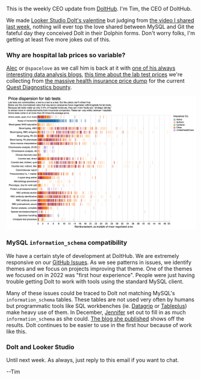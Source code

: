 This is the weekly CEO update from [DoltHub](https://www.dolthub.com/). I'm Tim, the CEO of DoltHub. 

We made [Looker Studio Dolt's valentine](https://www.dolthub.com/blog/2023-02-13-dolt-looker/) but judging from [the video I shared last week](https://www.youtube.com/watch?v=jb2AvF8XzII&t=128s), nothing will ever top the love shared between MySQL and Git the fateful day they conceived Dolt in their Dolphin forms. Don't worry folks, I'm getting at least five more jokes out of this.

### Why are hospital lab prices so variable?

[Alec](https://www.dolthub.com/team#alec) or `@spacelove` as we call him is back at it with [one of his always interesting data analysis blogs](https://www.dolthub.com/blog/?q=alec), [this time about the lab test prices](https://www.dolthub.com/blog/2023-02-15-lab-tests/) we're collecting from [the massive health insurance price dump](https://www.dolthub.com/blog/2022-09-02-a-trillion-prices/) for the current [Quest Diagnostics bounty](https://www.dolthub.com/repositories/dolthub/quest-v4). 

[![Lab Test Price Variability](../images/lab-test-rates.png)](https://www.dolthub.com/blog/2023-02-15-lab-tests/)

### MySQL `information_schema` compatibility

We have a certain style of development at DoltHub. We are extremely responsive on our [GitHub Issues](https://github.com/dolthub/dolt). As we see patterns in issues, we identify themes and we focus on projects improving that theme. One of the themes we focused on in 2022 was "first hour experience". People were just having trouble getting Dolt to work with tools using the standard MySQL client. 

Many of these issues could be traced to Dolt not matching MySQL's `information_schema` tables. These tables are not used very often by humans but programmatic tools like SQL workbenches (ie. [Datagrip](https://www.jetbrains.com/datagrip/) or [Tableplus](https://tableplus.com/)) make heavy use of them. In December, [Jennifer](https://www.dolthub.com/team#jennifer) set out to fill in as much `information_schema` as she could. [The blog she published](https://www.dolthub.com/blog/2023-02-10-mysql-information-schema-compatibility/) shows off the results. Dolt continues to be easier to use in the first hour because of work like this. 

### Dolt and Looker Studio



Until next week. As always, just reply to this email if you want to chat.

--Tim
